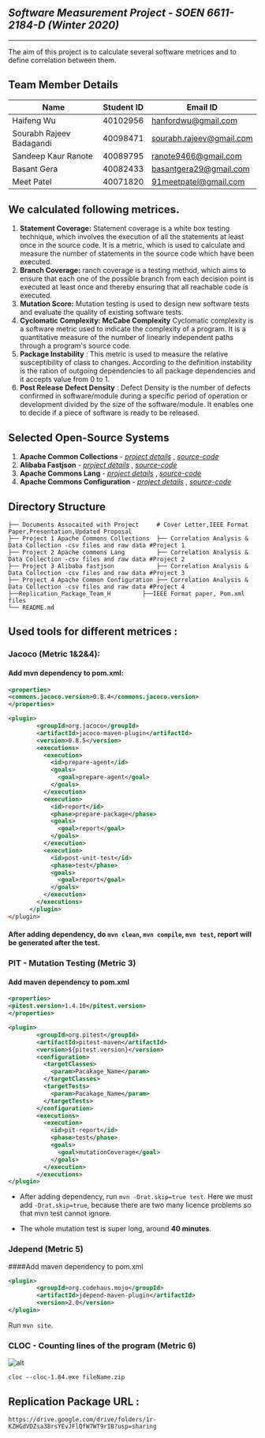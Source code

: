 ## *Software Measurement Project - SOEN 6611-2184-D (Winter 2020)*
-------------------------------------------------------

The aim of this project is to calculate several software metrices and to define correlation between them.

## Team Member Details
| Name | Student ID | Email ID |
| --- | --- | --- |
| Haifeng Wu | 40102956 | hanfordwu@gmail.com |
| Sourabh Rajeev Badagandi | 40098471 | sourabh.rajeev@gmail.com |
| Sandeep Kaur Ranote  | 40089795 |ranote9466@gmail.com |
| Basant Gera | 40082433 | basantgera29@gmail.com |
| Meet Patel  | 40071820 | 91meetpatel@gmail.com|


## We calculated following metrices.


1. **Statement Coverage:** Statement coverage is a white box testing technique, which involves the execution of all the statements at least once in the source code. It is a metric, which is used to calculate and measure the number of statements in the source code which have been executed.
2. **Branch Coverage:** ranch coverage is a testing method, which aims to ensure that each one of the possible branch from each decision point is executed at least once and thereby ensuring that all reachable code is executed.
3. **Mutation Score:** Mutation testing is used to design new software tests and evaluate the quality of existing software tests.
4. **Cyclomatic Complexity: McCabe Complexity** Cyclomatic complexity is a software metric used to indicate the complexity of a program. It is a quantitative measure of the number of linearly independent paths through a program's source code. 
5. **Package Instability** : This metric is used to measure the relative susceptibility of class to changes. According to the definition instability is the ration of outgoing dependencies to all package dependencies and it accepts value from 0 to 1.
6. **Post Release Defect Density** : Defect Density is the number of defects confirmed in software/module during a specific period of operation or development divided by the size of the software/module. It enables one to decide if a piece of software is ready to be released.

## Selected Open-Source Systems

1. **Apache Common Collections** - [*project details*](https://commons.apache.org/proper/commons-collections/) , [*source-code*](https://github.com/apache/commons-collections) 
2. **Alibaba Fastjson** - [*project details*](https://github.com/alibaba/fastjson/wiki) , [*source-code*](https://github.com/alibaba/fastjson) 
3. **Apache Commons Lang** - [*project details*](http://commons.apache.org/proper/commons-lang/) , [*source-code*](https://github.com/apache/commons-lang)
4. **Apache Commons Configuration** - [*project details*](https://commons.apache.org/proper/commons-configuration/) , [*source-code*](https://github.com/apache/commons-configuration)

## Directory Structure

    ├── Documents Assocaited with Project     # Cover Letter,IEEE Format Paper,Presentation,Updated Proposal
    ├── Project 1 Apache Commons Collections  ├── Correlation Analysis & Data Collection -csv files and raw data #Project 1
    ├── Project 2 Apache commons Lang         ├── Correlation Analysis & Data Collection -csv files and raw data #Project 2
    ├── Project 3 Alibaba fastjson            ├── Correlation Analysis & Data Collection -csv files and raw data #Project 3
    ├── Project 4 Apache Common Configuration ├── Correlation Analysis & Data Collection -csv files and raw data #Project 4
    ├──Replication_Package_Team_H	      ├──IEEE Format paper, Pom.xml files
    └── README.md

## Used tools for different metrices :

### Jacoco (Metric 1&2&4):
#### Add mvn dependency to pom.xml:
```xml
<properties>
<commons.jacoco.version>0.8.4</commons.jacoco.version>
</properties>

<plugin>
        <groupId>org.jacoco</groupId>
        <artifactId>jacoco-maven-plugin</artifactId>
        <version>0.8.5</version>
        <executions>
          <execution>
            <id>prepare-agent</id>
            <goals>
              <goal>prepare-agent</goal>
            </goals>
          </execution>
          <execution>
            <id>report</id>
            <phase>prepare-package</phase>
            <goals>
              <goal>report</goal>
            </goals>
          </execution>
          <execution>
            <id>post-unit-test</id>
            <phase>test</phase>
            <goals>
              <goal>report</goal>
            </goals>
          </execution>
        </executions>
      </plugin>
</plugin>
```
#### After adding dependency, do `mvn clean`, `mvn compile`, `mvn test`, report will be generated after the test.

### PIT - Mutation Testing (Metric 3)
#### Add maven dependency to pom.xml
```xml
<properties>
<pitest.version>1.4.10</pitest.version>
</properties>

<plugin>
        <groupId>org.pitest</groupId>
        <artifactId>pitest-maven</artifactId>
        <version>${pitest.version}</version>
        <configuration>
          <targetClasses>
            <param>Pacakage_Name</param>
          </targetClasses>
          <targetTests>
            <param>Pacakage_Name</param>
          </targetTests>
        </configuration>
        <executions>
          <execution>
            <id>pit-report</id>
            <phase>test</phase>
            <goals>
              <goal>mutationCoverage</goal>
            </goals>
          </execution>
        </executions>
</plugin>
```
- After adding dependency, run `mvn -Drat.skip=true test`. Here we must add `-Drat.skip=true`, because there are two many licence problems so that mvn test cannot ignore.

- The whole mutation test is super long, around **40 minutes**.

### Jdepend (Metric 5)
####Add maven dependency to pom.xml
```xml
<plugin>
        <groupId>org.codehaus.mojo</groupId>
        <artifactId>jdepend-maven-plugin</artifactId>
        <version>2.0</version>
</plugin>
```
Run `mvn site`.

### CLOC - Counting lines of the program  (Metric 6)

![alt](https://i.imgur.com/3wrTlGx.png)
```
cloc --cloc-1.84.exe fileName.zip
```
## Replication Package URL : 
```
https://drive.google.com/drive/folders/1r-KZHGdVDZsa38rsYEvJFlQfW7WT9rIB?usp=sharing
```